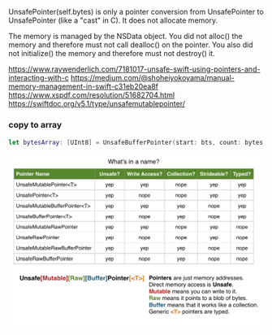 UnsafePointer(self.bytes) is only a pointer conversion from UnsafePointer<Void> to UnsafePointer<UInt8> (like a "cast" in C). It does not allocate memory.

The memory is managed by the NSData object. You did not alloc() the memory and therefore must not call dealloc() on the pointer. You also did not initialize() the memory and therefore must not destroy() it.

https://www.raywenderlich.com/7181017-unsafe-swift-using-pointers-and-interacting-with-c
https://medium.com/@shoheiyokoyama/manual-memory-management-in-swift-c31eb20ea8f
https://www.xspdf.com/resolution/51682704.html
https://swiftdoc.org/v5.1/type/unsafemutablepointer/

### copy to array
```swift
let bytesArray: [UInt8] = UnsafeBufferPointer(start: bts, count: bytes.count).map{$0}
```

<img width="620" alt="img" src="https://github.com/stylekit/img/blob/master/pointers.png?raw=true">
